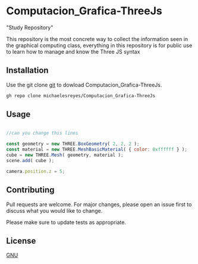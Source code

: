 # Computacion_Grafica-ThreeJs

"Study Repository"

This repository is the most concrete way to collect the information seen in the graphical computing class, everything in this repository is for public use to learn how to manage and know the Three JS syntax

## Installation

Use the git clone [git](https://git-scm.com/docs/git-clone) to dowload Computacion_Grafica-ThreeJs.

```bash
gh repo clone michaelesreyes/Computacion_Grafica-ThreeJs
```

## Usage


```javascript

//can you change this lines

const geometry = new THREE.BoxGeometry( 2, 2, 2 );
const material = new THREE.MeshBasicMaterial( { color: 0xffffff } );
cube = new THREE.Mesh( geometry, material );
scene.add( cube );

camera.position.z = 5;

```
## Contributing
Pull requests are welcome. For major changes, please open an issue first to discuss what you would like to change.

Please make sure to update tests as appropriate.

## License
[GNU](https://choosealicense.com/licenses/gpl-3.0/#)